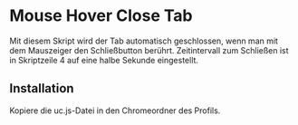 # Mouse Hover Close Tab
Mit diesem Skript wird der Tab automatisch geschlossen, wenn man mit dem Mauszeiger den Schließbutton berührt. Zeitintervall zum 
Schließen ist in Skriptzeile 4 auf eine halbe Sekunde eingestellt.

## Installation
Kopiere die uc.js-Datei in den Chromeordner des Profils.

